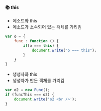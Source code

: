 #### :books: this

* 메소드와 this
* 메소드가 소속되어 있는 객체를 가리킴

```js
var o = {
    func : function () {
        if(o === this) {
            document.write("o === this");
        }
    }
}
```

* 생성자와 this
* 생성자가 만든 객체를 가리킴

```js
var o2 = new Func();
if (funcThis === o2) {
    document.write('o2 <br />');
}
```
